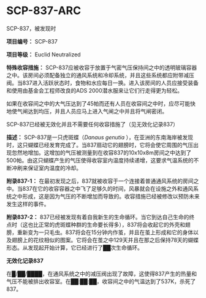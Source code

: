 # SCP-837-ARC
                        




SCP-837，被发现时



**项目编号：** SCP-837

**项目等级：** Euclid Neutralized

**特殊收容措施：** SCP-837应被收容于放置于气密气压保持间之中的透明玻璃容器之中。该房间必须配备独立的通风系统和冷却系统，并且这些系统都应附带减压阀。当837进入活跃状态时，食物和水应每日一换。进入该房间的人员应接受装备和使用由基金会工程师改良的ADS 2000潜水服来让它们行走得更为轻松。

如果在收容间之中的大气压达到了45帕而还有人员在收容间之中时，应尽可能快地使气闸达到均压，并且人员应马上进入气闸之中并且将气闸密闭。

SCP-837已经被无效化并且不需要任何收容措施了（见无效化记录837）

**描述：** SCP-837是一只虎斑蝶（*Danaus genutia* ），在亚洲的东南海岸被发现时，这只蝴蝶已经发育完成了。当837扇动它的翅膀时，它将会使它周围的气压出现忽然地增加。这增加的气压被测量到在收容837的10x10x8m房间之中达到了500帕。由这只蝴蝶产生的气压使得收容室内温度持续递增，这要求气温系统的不断冲刷来保证室内温度的冷却。

**附录837-1：** 在最初发现之后，837就被收容于一个连接着普通通风系统的房间之中。当837在它的收容容器之中飞了足够久的时间，风暴就会在设施之外和通风系统之中形成，这是因为气压的不断增加而导致的。收容措施已经被修改以预防未来发生这样的事件。

**附录837-2：** 837已经被发现有着自我新生的生命循环。当它到达自己生命的终点时（这也比正常的虎斑蝶种群的生命要长得多），837将会收起它的外壳和翅膀，重新变为一只毛虫。837将会在15分钟内作茧，并且在茧上形成和它的身体以及翅膀上的花纹相似的图案。它将会在茧之中129天并且在那之后保持78天的蝴蝶形态。从发现起开始计算，它已经进行了██次生命循环。

**无效化记录837** 

在█/██/████，在通风系统之中的减压阀出现了故障，这使得837产生的热量和气压不能被排出收容室。在██:██:██，收容间之中的气温达到了537K，杀死了837。



                    
